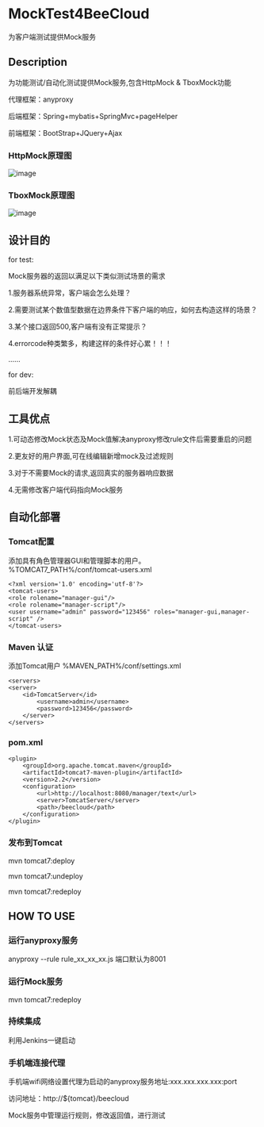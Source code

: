 # MockTest4BeeCloud
为客户端测试提供Mock服务

## Description

为功能测试/自动化测试提供Mock服务,包含HttpMock & TboxMock功能

代理框架：anyproxy

后端框架：Spring+mybatis+SpringMvc+pageHelper

前端框架：BootStrap+JQuery+Ajax

### HttpMock原理图

![image](https://github.com/TigerLH/MockTest4BeeCloud/tree/master/images/HttpMock.png)

### TboxMock原理图
![image](https://github.com/TigerLH/MockTest4BeeCloud/tree/master/images/TboxMock.png)

## 设计目的

for test:

Mock服务器的返回以满足以下类似测试场景的需求

1.服务器系统异常，客户端会怎么处理？

2.需要测试某个数值型数据在边界条件下客户端的响应，如何去构造这样的场景？

3.某个接口返回500,客户端有没有正常提示？

4.errorcode种类繁多，构建这样的条件好心累！！！

......

for dev:

前后端开发解耦

## 工具优点

1.可动态修改Mock状态及Mock值解决anyproxy修改rule文件后需要重启的问题

2.更友好的用户界面,可在线编辑新增mock及过滤规则

3.对于不需要Mock的请求,返回真实的服务器响应数据

4.无需修改客户端代码指向Mock服务




## 自动化部署

### Tomcat配置
添加具有角色管理器GUI和管理脚本的用户。
%TOMCAT7_PATH%/conf/tomcat-users.xml

	<?xml version='1.0' encoding='utf-8'?>
	<tomcat-users>
	<role rolename="manager-gui"/>
	<role rolename="manager-script"/>
	<user username="admin" password="123456" roles="manager-gui,manager-script" />
	</tomcat-users>

### Maven 认证
添加Tomcat用户
%MAVEN_PATH%/conf/settings.xml

	<servers>
	<server>
		<id>TomcatServer</id>
			<username>admin</username>
			<password>123456</password>
		</server>
	</servers>
  
### pom.xml
	<plugin>
		<groupId>org.apache.tomcat.maven</groupId>
		<artifactId>tomcat7-maven-plugin</artifactId>
		<version>2.2</version>
		<configuration>
			<url>http://localhost:8080/manager/text</url>
			<server>TomcatServer</server>
			<path>/beecloud</path>
		</configuration>
	</plugin>
  
  
### 发布到Tomcat
mvn tomcat7:deploy

mvn tomcat7:undeploy

mvn tomcat7:redeploy



## HOW TO USE
### 运行anyproxy服务
anyproxy --rule rule_xx_xx_xx.js 端口默认为8001

### 运行Mock服务
mvn tomcat7:redeploy

### 持续集成
利用Jenkins一键启动

### 手机端连接代理
手机端wifi网络设置代理为启动的anyproxy服务地址:xxx.xxx.xxx.xxx:port

访问地址：http://${tomcat}/beecloud 

Mock服务中管理运行规则，修改返回值，进行测试


